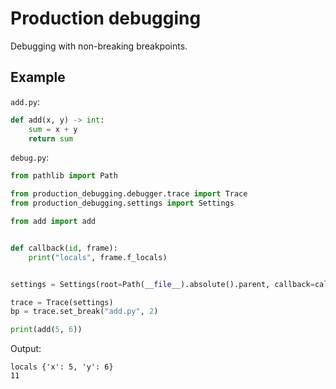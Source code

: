 # Production debugging

Debugging with non-breaking breakpoints.

## Example

`add.py`:

```python
def add(x, y) -> int:
    sum = x + y
    return sum
```

`debug.py`:

```python
from pathlib import Path

from production_debugging.debugger.trace import Trace
from production_debugging.settings import Settings

from add import add


def callback(id, frame):
    print("locals", frame.f_locals)


settings = Settings(root=Path(__file__).absolute().parent, callback=callback)

trace = Trace(settings)
bp = trace.set_break("add.py", 2)

print(add(5, 6))
```

Output:

```text
locals {'x': 5, 'y': 6}
11
```
